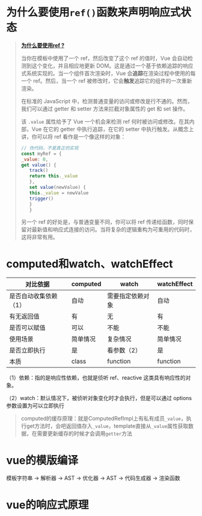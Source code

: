 # 为什么要使用`ref()`函数来声明响应式状态

> **[为什么要使用ref ?](https://cn.vuejs.org/guide/essentials/reactivity-fundamentals.html#why-refs)**
>
> 当你在模板中使用了一个 ref，然后改变了这个 ref 的值时，Vue 会自动检测到这个变化，并且相应地更新 DOM。这是通过一个基于依赖追踪的响应式系统实现的。当一个组件首次渲染时，Vue 会**追踪**在渲染过程中使用的每一个 ref。然后，当一个 ref 被修改时，它会**触发**追踪它的组件的一次重新渲染。
>
> 在标准的 JavaScript 中，检测普通变量的访问或修改是行不通的。然而，我们可以通过 getter 和 setter 方法来拦截对象属性的 get 和 set 操作。
>
> 该 `.value` 属性给予了 Vue 一个机会来检测 ref 何时被访问或修改。在其内部，Vue 在它的 getter 中执行追踪，在它的 setter 中执行触发。从概念上讲，你可以将 ref 看作是一个像这样的对象：
>
> ```js
>// 伪代码，不是真正的实现
> const myRef = {
> _value: 0,
> get value() {
>    track()
>    return this._value
>    },
>    set value(newValue) {
>    this._value = newValue
>    trigger()
>    }
>    }
>   ```
> 
> 另一个 ref 的好处是，与普通变量不同，你可以将 ref 传递给函数，同时保留对最新值和响应式连接的访问。当将复杂的逻辑重构为可重用的代码时，这将非常有用。



# computed和watch、watchEffect

| 对比依据              | computed | watch            | watchEffect |
| --------------------- | -------- | ---------------- | ----------- |
| 是否自动收集依赖（1） | 自动     | 需要指定依赖对象 | 自动        |
| 有无返回值            | 有       | 无               | 有          |
| 是否可以赋值          | 可以     | 不能             | 不能        |
| 使用场景              | 简单情况 | 复杂情况         | 简单情况    |
| 是否立即执行          | 是       | 看参数（2）      | 是          |
| 本质                  | class    | function         | function    |

（1）依赖：指的是响应性依赖，也就是侦听 ref、reactive 这类具有响应性的对象。

（2）watch：默认情况下，被侦听对象变化时才会执行，但是可以通过 options 参数设置为可以立即执行

> computed的缓存原理：就是ComputedRefImpl上有私有成员`_value`，执行get方法时，会吧返回值存入`_value`，template直接从`_value`属性获取数据，在需要更新缓存的时候才会调用`getter`方法



# vue的模版编译

模板字符串 -> 解析器 -> AST -> 优化器 -> AST -> 代码生成器 -> 渲染函数



# vue的响应式原理